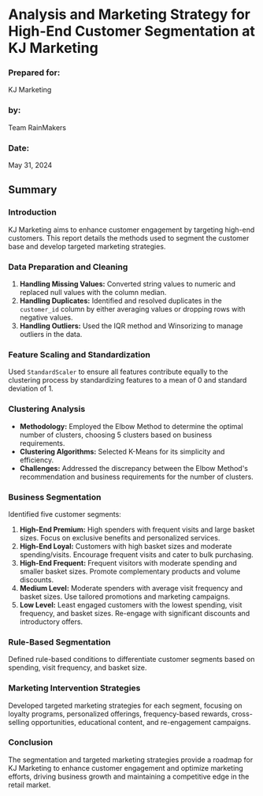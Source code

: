 # Analysis and Marketing Strategy for High-End Customer Segmentation at KJ Marketing

### Prepared for:
KJ Marketing

### by:
Team RainMakers

### Date:
May 31, 2024

## Summary

### Introduction
KJ Marketing aims to enhance customer engagement by targeting high-end customers. This report details the methods used to segment the customer base and develop targeted marketing strategies.

### Data Preparation and Cleaning
1. **Handling Missing Values:** Converted string values to numeric and replaced null values with the column median.
2. **Handling Duplicates:** Identified and resolved duplicates in the `customer_id` column by either averaging values or dropping rows with negative values.
3. **Handling Outliers:** Used the IQR method and Winsorizing to manage outliers in the data.

### Feature Scaling and Standardization
Used `StandardScaler` to ensure all features contribute equally to the clustering process by standardizing features to a mean of 0 and standard deviation of 1.

### Clustering Analysis
- **Methodology:** Employed the Elbow Method to determine the optimal number of clusters, choosing 5 clusters based on business requirements.
- **Clustering Algorithms:** Selected K-Means for its simplicity and efficiency.
- **Challenges:** Addressed the discrepancy between the Elbow Method's recommendation and business requirements for the number of clusters.

### Business Segmentation
Identified five customer segments:
1. **High-End Premium:** High spenders with frequent visits and large basket sizes. Focus on exclusive benefits and personalized services.
2. **High-End Loyal:** Customers with high basket sizes and moderate spending/visits. Encourage frequent visits and cater to bulk purchasing.
3. **High-End Frequent:** Frequent visitors with moderate spending and smaller basket sizes. Promote complementary products and volume discounts.
4. **Medium Level:** Moderate spenders with average visit frequency and basket sizes. Use tailored promotions and marketing campaigns.
5. **Low Level:** Least engaged customers with the lowest spending, visit frequency, and basket sizes. Re-engage with significant discounts and introductory offers.

### Rule-Based Segmentation
Defined rule-based conditions to differentiate customer segments based on spending, visit frequency, and basket size.

### Marketing Intervention Strategies
Developed targeted marketing strategies for each segment, focusing on loyalty programs, personalized offerings, frequency-based rewards, cross-selling opportunities, educational content, and re-engagement campaigns.

### Conclusion
The segmentation and targeted marketing strategies provide a roadmap for KJ Marketing to enhance customer engagement and optimize marketing efforts, driving business growth and maintaining a competitive edge in the retail market.
